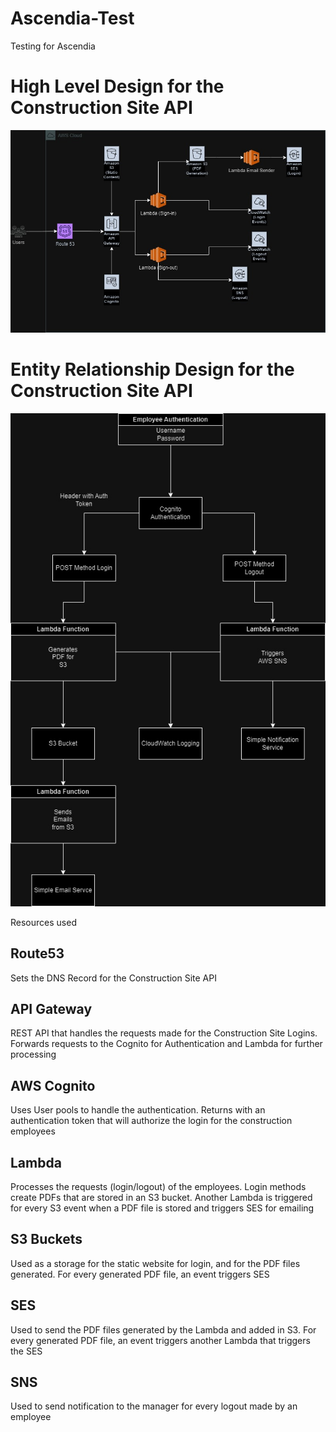 # Ascendia-Test
Testing for Ascendia

# High Level Design for the Construction Site API
![AscendiaHLD](./assets/AscendiaHLD.jpg)

# Entity Relationship Design for the Construction Site API
![AscendiaERD](./assets/AscendiaERD.jpg)

Resources used

## Route53

Sets the DNS Record for the Construction Site API

## API Gateway

REST API that handles the requests made for the Construction Site Logins. Forwards requests to the Cognito for Authentication and Lambda for further processing

## AWS Cognito

Uses User pools to handle the authentication. Returns with an authentication token that will authorize the login for the construction employees

## Lambda

Processes the requests (login/logout) of the employees. Login methods create PDFs that are stored in an S3 bucket. Another Lambda is triggered for every S3 event when a PDF file is stored and triggers SES for emailing

## S3 Buckets

Used as a storage for the static website for login, and for the PDF files generated. For every generated PDF file, an event triggers SES

## SES

Used to send the PDF files generated by the Lambda and added in S3. For every generated PDF file, an event triggers another Lambda that triggers the SES

## SNS

Used to send notification to the manager for every logout made by an employee